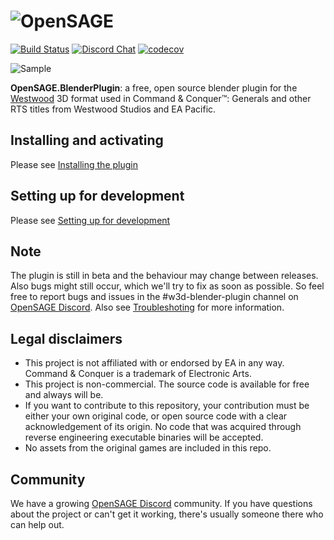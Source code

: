 ![OpenSAGE](/art/opensage-logo.png)
============================================================

[![Build Status](https://travis-ci.org/OpenSAGE/OpenSAGE.BlenderPlugin.svg?branch=master)](https://travis-ci.org/OpenSAGE/OpenSAGE.BlenderPlugin)
[![Discord Chat](https://img.shields.io/discord/398393968234332161.svg?logo=discord)](https://discord.gg/G2FhZUT)
[![codecov](https://codecov.io/gh/OpenSAGE/OpenSAGE.BlenderPlugin/branch/master/graph/badge.svg)](https://codecov.io/gh/OpenSAGE/OpenSAGE.BlenderPlugin)

![Sample](/art/AotR_Umbar_Buildings.jpg)

**OpenSAGE.BlenderPlugin**: a free, open source blender plugin for the [Westwood](https://de.wikipedia.org/wiki/Westwood_Studios) 3D
format used in Command & Conquer™: Generals and other RTS titles from Westwood Studios and EA Pacific. 

## Installing and activating

Please see [Installing the plugin](https://github.com/OpenSAGE/OpenSAGE.BlenderPlugin/wiki/Installing-the-Plugin)

## Setting up for development

Please see [Setting up for development](https://github.com/OpenSAGE/OpenSAGE.BlenderPlugin/wiki/Development-Setup)

## Note

The plugin is still in beta and the behaviour may change between releases. Also bugs might still occur, which we'll try to fix as soon as possible. So feel free to report bugs and issues in the #w3d-blender-plugin channel on [OpenSAGE Discord](https://discord.gg/G2FhZUT). Also see [Troubleshoting](https://github.com/OpenSAGE/OpenSAGE.BlenderPlugin/wiki/Troubleshooting) for more information.

## Legal disclaimers

* This project is not affiliated with or endorsed by EA in any way. Command & Conquer is a trademark of Electronic Arts.
* This project is non-commercial. The source code is available for free and always will be.
* If you want to contribute to this repository, your contribution must be either your own original code, or open source code with a
  clear acknowledgement of its origin. No code that was acquired through reverse engineering executable binaries will be accepted.
* No assets from the original games are included in this repo.

## Community

We have a growing [OpenSAGE Discord](https://discord.gg/G2FhZUT) community. If you have questions about the project or can't get it working,
there's usually someone there who can help out.
